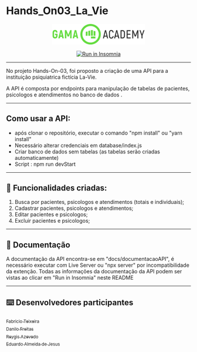 # Hands_On03_La_Vie

<p align="center">
  <img src="./docs/readmeFiles/logoGama.png" width="50%">
</p>
<p align="center">
  <a href="https://insomnia.rest/run/?label=La_Vie&uri=https%3A%2F%2Fraw.githubusercontent.com%2FFabriciodSTeixeira%2FHands_On03_La_Vie%2Fmain%2Fdocs%2FinsomniaRunButton%2FInsomnia_2022-07-26.json" target="_blank"><img src="https://insomnia.rest/images/run.svg" alt="Run in Insomnia"></a>

</p>


---

No projeto Hands-On-03, foi proposto a criação de uma API para a instituição psiquiatrica fictícia La-Vie.

A API é composta por endpoints para manipulação de tabelas de pacientes, psicologos e atendimentos no banco de dados .

---
## Como usar a API:
  - após clonar o repositório, executar o comando "npm install" ou "yarn install"
  - Necessário alterar credenciais em database/index.js
  - Criar banco de dados sem tabelas (as tabelas serão criadas automaticamente)
  - Script : npm run devStart
  
---
## :memo: Funcionalidades criadas: 

1. Busca por pacientes, psicologos e atendimentos (totais e individuais);
2. Cadastrar pacientes, psicologos e atendimentos;
3. Editar pacientes e psicologos;
4. Excluir pacientes e psicologos;

---


## :page_with_curl: Documentação

A documentação da API encontra-se em "docs/documentacaoAPI", é necessário executar com Live Server ou "npx server" por incompatibilidade da extenção.
Todas as informações da documentação da API podem ser vistas ao clicar em "Run in Insomnia" neste README    


---


## :keyboard: Desenvolvedores participantes

[<sub>Fabricio Teixeira</sub>](https://github.com/FabriciodSTeixeira)  
[<sub>Danilo Freitas</sub>](https://github.com/danilojpfreitas)  
[<sub>Reygis Azevedo</sub>](https://github.com/Reygis)  
[<sub>Eduardo Almeida de Jesus</sub>](https://github.com/)  





